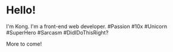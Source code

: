 # Hello!

I'm Kong. I'm a front-end web developer. #Passion #10x #Unicorn #SuperHero #Sarcasm #DidIDoThisRight?

More to come!
